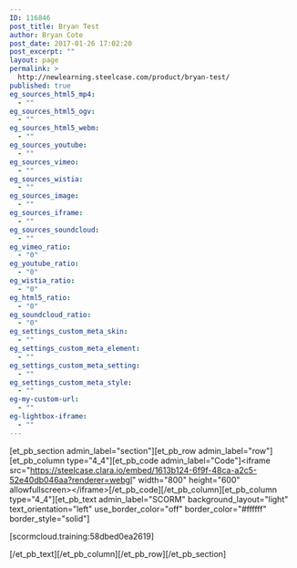```yaml
---
ID: 116846
post_title: Bryan Test
author: Bryan Cote
post_date: 2017-01-26 17:02:20
post_excerpt: ""
layout: page
permalink: >
  http://newlearning.steelcase.com/product/bryan-test/
published: true
eg_sources_html5_mp4:
  - ""
eg_sources_html5_ogv:
  - ""
eg_sources_html5_webm:
  - ""
eg_sources_youtube:
  - ""
eg_sources_vimeo:
  - ""
eg_sources_wistia:
  - ""
eg_sources_image:
  - ""
eg_sources_iframe:
  - ""
eg_sources_soundcloud:
  - ""
eg_vimeo_ratio:
  - "0"
eg_youtube_ratio:
  - "0"
eg_wistia_ratio:
  - "0"
eg_html5_ratio:
  - "0"
eg_soundcloud_ratio:
  - "0"
eg_settings_custom_meta_skin:
  - ""
eg_settings_custom_meta_element:
  - ""
eg_settings_custom_meta_setting:
  - ""
eg_settings_custom_meta_style:
  - ""
eg-my-custom-url:
  - ""
eg-lightbox-iframe:
  - ""
---
```

[et_pb_section admin_label="section"][et_pb_row admin_label="row"][et_pb_column type="4_4"][et_pb_code admin_label="Code"]&lt;iframe src=&quot;https://steelcase.clara.io/embed/1613b124-6f9f-48ca-a2c5-52e40db046aa?renderer=webgl&quot; width=&quot;800&quot; height=&quot;600&quot; allowfullscreen&gt;&lt;/iframe&gt;[/et_pb_code][/et_pb_column][et_pb_column type="4_4"][et_pb_text admin_label="SCORM" background_layout="light" text_orientation="left" use_border_color="off" border_color="#ffffff" border_style="solid"]

[scormcloud.training:58dbed0ea2619]

[/et_pb_text][/et_pb_column][/et_pb_row][/et_pb_section]